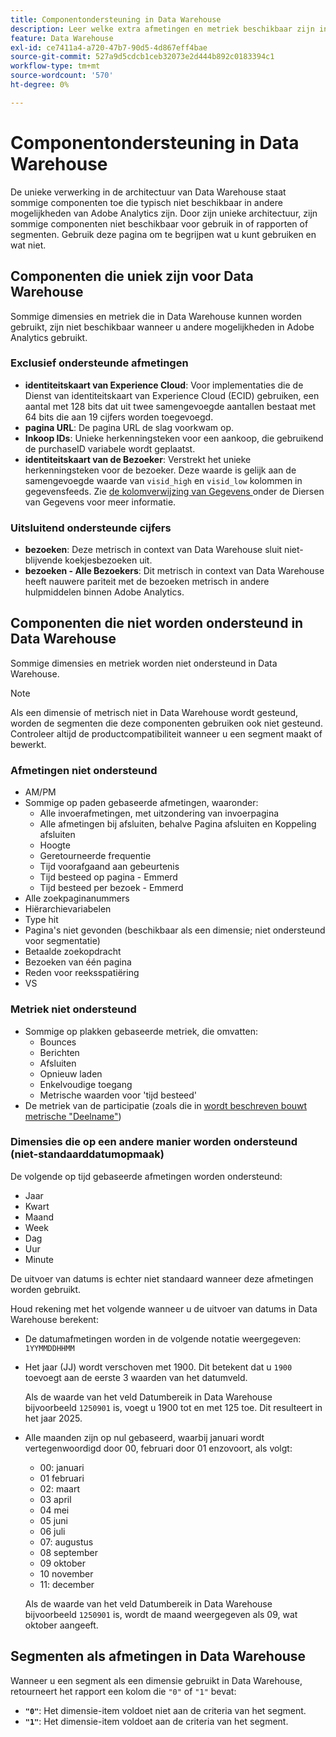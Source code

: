 ```yaml
---
title: Componentondersteuning in Data Warehouse
description: Leer welke extra afmetingen en metriek beschikbaar zijn in Data Warehouse en wat niet wordt gesteund.
feature: Data Warehouse
exl-id: ce7411a4-a720-47b7-90d5-4d867eff4bae
source-git-commit: 527a9d5cdcb1ceb32073e2d444b892c0183394c1
workflow-type: tm+mt
source-wordcount: '570'
ht-degree: 0%

---
```


# Componentondersteuning in Data Warehouse

De unieke verwerking in de architectuur van Data Warehouse staat sommige componenten toe die typisch niet beschikbaar in andere mogelijkheden van Adobe Analytics zijn. Door zijn unieke architectuur, zijn sommige componenten niet beschikbaar voor gebruik in of rapporten of segmenten. Gebruik deze pagina om te begrijpen wat u kunt gebruiken en wat niet.

## Componenten die uniek zijn voor Data Warehouse

Sommige dimensies en metriek die in Data Warehouse kunnen worden gebruikt, zijn niet beschikbaar wanneer u andere mogelijkheden in Adobe Analytics gebruikt.

### Exclusief ondersteunde afmetingen

* **identiteitskaart van Experience Cloud**: Voor implementaties die de Dienst van identiteitskaart van Experience Cloud (ECID) gebruiken, een aantal met 128 bits dat uit twee samengevoegde aantallen bestaat met 64 bits die aan 19 cijfers worden toegevoegd.
* **pagina URL**: De pagina URL de slag voorkwam op.
* **Inkoop IDs**: Unieke herkenningsteken voor een aankoop, die gebruikend de purchaseID variabele wordt geplaatst.
* **identiteitskaart van de Bezoeker**: Verstrekt het unieke herkenningsteken voor de bezoeker. Deze waarde is gelijk aan de samengevoegde waarde van `visid_high` en `visid_low` kolommen in gegevensfeeds. Zie [ de kolomverwijzing van Gegevens ](../analytics-data-feed/c-df-contents/datafeeds-reference.md) onder de Diersen van Gegevens voor meer informatie.

### Uitsluitend ondersteunde cijfers

* **bezoeken**: Deze metrisch in context van Data Warehouse sluit niet-blijvende koekjesbezoeken uit.
* **bezoeken - Alle Bezoekers**: Dit metrisch in context van Data Warehouse heeft nauwere pariteit met de bezoeken metrisch in andere hulpmiddelen binnen Adobe Analytics.

## Componenten die niet worden ondersteund in Data Warehouse

Sommige dimensies en metriek worden niet ondersteund in Data Warehouse.

>[!NOTE]
>
>Als een dimensie of metrisch niet in Data Warehouse wordt gesteund, worden de segmenten die deze componenten gebruiken ook niet gesteund. Controleer altijd de productcompatibiliteit wanneer u een segment maakt of bewerkt.

### Afmetingen niet ondersteund

* AM/PM
* Sommige op paden gebaseerde afmetingen, waaronder:
   * Alle invoerafmetingen, met uitzondering van invoerpagina
   * Alle afmetingen bij afsluiten, behalve Pagina afsluiten en Koppeling afsluiten
   * Hoogte
   * Geretourneerde frequentie
   * Tijd voorafgaand aan gebeurtenis
   * Tijd besteed op pagina - Emmerd
   * Tijd besteed per bezoek - Emmerd
* Alle zoekpaginanummers
* Hiërarchievariabelen
* Type hit
* Pagina&#39;s niet gevonden (beschikbaar als een dimensie; niet ondersteund voor segmentatie)
* Betaalde zoekopdracht
* Bezoeken van één pagina
* Reden voor reeksspatiëring
* VS

### Metriek niet ondersteund

* Sommige op plakken gebaseerde metriek, die omvatten:
   * Bounces
   * Berichten
   * Afsluiten
   * Opnieuw laden
   * Enkelvoudige toegang
   * Metrische waarden voor &#39;tijd besteed&#39;
* De metriek van de participatie (zoals die in [ wordt beschreven bouwt metrische &quot;Deelname&quot;](/help/components/c-calcmetrics/c-workflow/cm-workflow/c-build-metrics/participation-metric.md))

### Dimensies die op een andere manier worden ondersteund (niet-standaarddatumopmaak)

De volgende op tijd gebaseerde afmetingen worden ondersteund:

* Jaar
* Kwart
* Maand
* Week
* Dag
* Uur
* Minute

De uitvoer van datums is echter niet standaard wanneer deze afmetingen worden gebruikt.

Houd rekening met het volgende wanneer u de uitvoer van datums in Data Warehouse berekent:

* De datumafmetingen worden in de volgende notatie weergegeven: `1YYMMDDHHMM`

* Het jaar (JJ) wordt verschoven met 1900. Dit betekent dat u `1900` toevoegt aan de eerste 3 waarden van het datumveld.

  Als de waarde van het veld Datumbereik in Data Warehouse bijvoorbeeld `1250901` is, voegt u 1900 tot en met 125 toe. Dit resulteert in het jaar 2025.

* Alle maanden zijn op nul gebaseerd, waarbij januari wordt vertegenwoordigd door 00, februari door 01 enzovoort, als volgt:

   * 00: januari
   * 01 februari
   * 02: maart
   * 03 april
   * 04 mei
   * 05 juni
   * 06 juli
   * 07: augustus
   * 08 september
   * 09 oktober
   * 10 november
   * 11: december

  Als de waarde van het veld Datumbereik in Data Warehouse bijvoorbeeld `1250901` is, wordt de maand weergegeven als 09, wat oktober aangeeft.




## Segmenten als afmetingen in Data Warehouse

Wanneer u een segment als een dimensie gebruikt in Data Warehouse, retourneert het rapport een kolom die `"0"` of `"1"` bevat:

* **`"0"`**: Het dimensie-item voldoet niet aan de criteria van het segment.
* **`"1"`**: Het dimensie-item voldoet aan de criteria van het segment.
